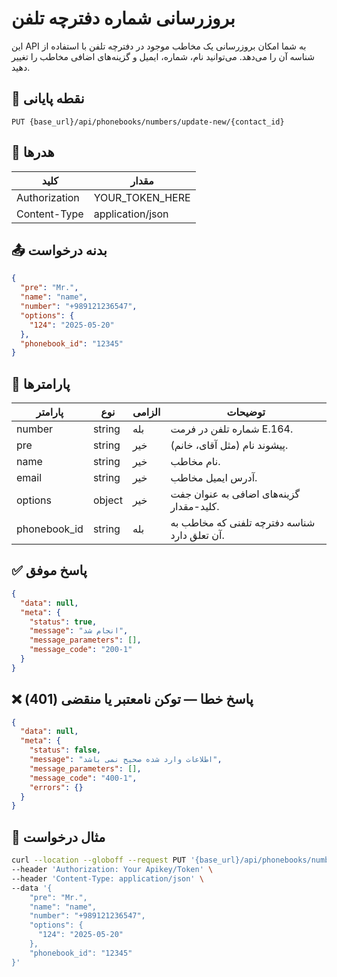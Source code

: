 # بروزرسانی شماره دفترچه تلفن

این API به شما امکان بروزرسانی یک مخاطب موجود در دفترچه تلفن با استفاده از شناسه آن را می‌دهد. می‌توانید نام، شماره، ایمیل و گزینه‌های اضافی مخاطب را تغییر دهید.

## 📍 نقطه پایانی

```
PUT {base_url}/api/phonebooks/numbers/update-new/{contact_id}
```

## 🧾 هدرها

| کلید           | مقدار            |
|---------------|------------------|
| Authorization | YOUR_TOKEN_HERE  |
| Content-Type  | application/json |

## 📤 بدنه درخواست

```json
{
  "pre": "Mr.",
  "name": "name",
  "number": "+989121236547",
  "options": {
    "124": "2025-05-20"
  },
  "phonebook_id": "12345"
}
```

## 📝 پارامترها

| پارامتر    | نوع   | الزامی | توضیحات                                           |
|--------------|--------|----------|-------------------------------------------------------|
| number       | string | بله      | شماره تلفن در فرمت E.164.                     |
| pre          | string | خیر       | پیشوند نام (مثل آقای، خانم).             |
| name         | string | خیر       | نام مخاطب.                              |
| email        | string | خیر       | آدرس ایمیل مخاطب.                     |
| options      | object | خیر       | گزینه‌های اضافی به عنوان جفت کلید-مقدار.                |
| phonebook_id | string | بله      | شناسه دفترچه تلفنی که مخاطب به آن تعلق دارد. |

## ✅ پاسخ موفق

```json
{
  "data": null,
  "meta": {
    "status": true,
    "message": "انجام شد",
    "message_parameters": [],
    "message_code": "200-1"
  }
}
```

## ❌ پاسخ خطا — توکن نامعتبر یا منقضی (401)

```json
{
  "data": null,
  "meta": {
    "status": false,
    "message": "اطلاعات وارد شده صحیح نمی باشد",
    "message_parameters": [],
    "message_code": "400-1",
    "errors": {}
  }
}
```

## 🧪 مثال درخواست

```bash
curl --location --globoff --request PUT '{base_url}/api/phonebooks/numbers/update-new/234235' \
--header 'Authorization: Your Apikey/Token' \
--header 'Content-Type: application/json' \
--data '{
    "pre": "Mr.",
    "name": "name",
    "number": "+989121236547",
    "options": {
      "124": "2025-05-20"
    },
    "phonebook_id": "12345"
}'
```
